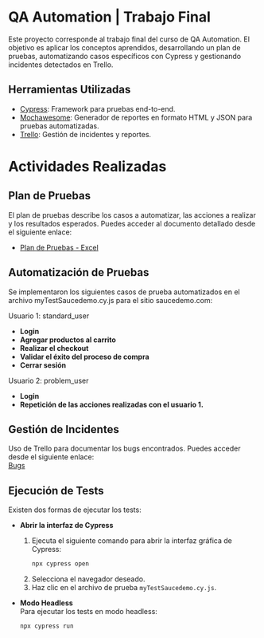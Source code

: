 # QA Automation | Trabajo Final

Este proyecto corresponde al trabajo final del curso de QA Automation. El objetivo es aplicar los conceptos aprendidos, desarrollando un plan de pruebas, automatizando casos específicos con Cypress y gestionando incidentes detectados en Trello.

## Herramientas Utilizadas  

- [Cypress](https://www.cypress.io/): Framework para pruebas end-to-end.  
- [Mochawesome](https://github.com/adamgruber/mochawesome): Generador de reportes en formato HTML y JSON para pruebas automatizadas.  
- [Trello](https://trello.com/): Gestión de incidentes y reportes.

# Actividades Realizadas

## Plan de Pruebas  
El plan de pruebas describe los casos a automatizar, las acciones a realizar y los resultados esperados. Puedes acceder al documento detallado desde el siguiente enlace:  
- [Plan de Pruebas - Excel](https://docs.google.com/spreadsheets/d/18J58DFD9bDtqzA9eknBB6JO8qrG_eQl8/edit?usp=sharing&ouid=103850394186257193764&rtpof=true&sd=true)  

## Automatización de Pruebas

Se implementaron los siguientes casos de prueba automatizados en el archivo myTestSaucedemo.cy.js para el sitio saucedemo.com:

Usuario 1: standard_user
- **Login**
- **Agregar productos al carrito**
- **Realizar el checkout**
- **Validar el éxito del proceso de compra**
- **Cerrar sesión**

Usuario 2: problem_user
- **Login**
- **Repetición de las acciones realizadas con el usuario 1.**

## Gestión de Incidentes

Uso de Trello para documentar los bugs encontrados.
Puedes acceder desde el siguiente enlace:  
[Bugs](https://trello.com/b/ZVG4mViu/qa-trabajo-final)

## Ejecución de Tests  

Existen dos formas de ejecutar los tests:  

- **Abrir la interfaz de Cypress**  
  1. Ejecuta el siguiente comando para abrir la interfaz gráfica de Cypress:  
     ```bash
     npx cypress open
     ```  
  2. Selecciona el navegador deseado.  
  3. Haz clic en el archivo de prueba `myTestSaucedemo.cy.js`.  

- **Modo Headless**  
  Para ejecutar los tests en modo headless:  
  ```bash
  npx cypress run
  ```

